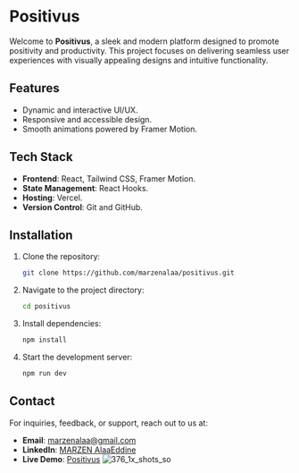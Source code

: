# Positivus

Welcome to **Positivus**, a sleek and modern platform designed to promote positivity and productivity. This project focuses on delivering seamless user experiences with visually appealing designs and intuitive functionality.

## Features

- Dynamic and interactive UI/UX.
- Responsive and accessible design.
- Smooth animations powered by Framer Motion.

## Tech Stack

- **Frontend**: React, Tailwind CSS, Framer Motion.
- **State Management**: React Hooks.
- **Hosting**: Vercel.
- **Version Control**: Git and GitHub.

## Installation

1. Clone the repository:

   ```bash
   git clone https://github.com/marzenalaa/positivus.git
   ```

2. Navigate to the project directory:

   ```bash
   cd positivus
   ```

3. Install dependencies:

   ```bash
   npm install
   ```

4. Start the development server:

   ```bash
   npm run dev
   ```

## Contact

For inquiries, feedback, or support, reach out to us at:

- **Email**: marzenalaa@gmail.com
- **LinkedIn**: [MARZEN AlaaEddine](https://www.linkedin.com/in/marzen-alaaeddine/)
- **Live Demo**: [Positivus](https://vercel.app/)
![376_1x_shots_so](https://github.com/user-attachments/assets/7ba3db33-7964-4b07-b7da-572959670742)

